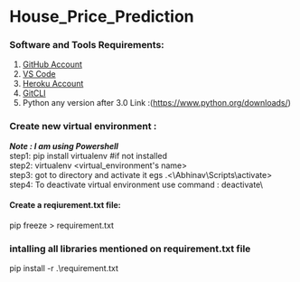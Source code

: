 # House_Price_Prediction
### Software and Tools Requirements:
1. [GitHub Account](https://github.com/)
2. [VS Code](https://code.visualstudio.com/)
3. [Heroku Account](https://www.heroku.com/)
4. [GitCLI](https://git-scm.com/downloads)
5. Python any version after 3.0
Link :(https://www.python.org/downloads/)

### Create new virtual environment :
***Note : I am using Powershell*** \
step1: pip install virtualenv #if not installed\
step2: virtualenv <virtual_environment's name>\
step3: got to directory and activate it egs .<\Abhinav\Scripts\activate> \
step4: To deactivate virtual environment use command : deactivate\

#### Create a reqiurement.txt file:
pip freeze > requirement.txt

### intalling all libraries mentioned on requirement.txt file
pip install -r .\requirement.txt




